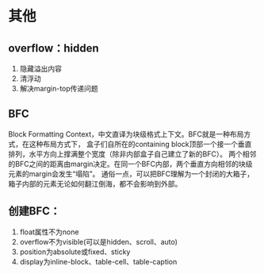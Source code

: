 # 其他

## overflow：hidden

1. 隐藏溢出内容
2. 清浮动
3. 解决margin-top传递问题


## BFC
Block Formatting Context，中文直译为块级格式上下文。BFC就是一种布局方式，在这种布局方式下，
盒子们自所在的containing block顶部一个接一个垂直排列，水平方向上撑满整个宽度（除非内部盒子自己建立了新的BFC）。
两个相邻的BFC之间的距离由margin决定。在同一个BFC内部，两个垂直方向相邻的块级元素的margin会发生“塌陷”。
通俗一点，可以把BFC理解为一个封闭的大箱子，箱子内部的元素无论如何翻江倒海，都不会影响到外部。

## 创建BFC：
1. float属性不为none
2. overflow不为visible(可以是hidden、scroll、auto)
3. position为absolute或fixed、sticky
4. display为inline-block、table-cell、table-caption
